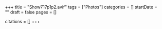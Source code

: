 +++
title = "Show717p1p2.avif"
tags = ["Photos"]
categories = []
startDate = ""
draft = false
pages = []

citations = []
+++
